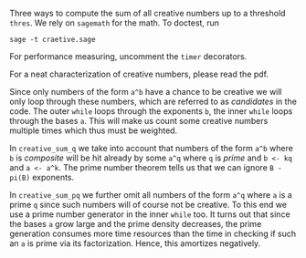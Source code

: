 Three ways to compute the sum of all creative numbers up to a threshold `thres`. We rely on `sagemath` for the math. To doctest, run
```
sage -t craetive.sage
```

For performance measuring, uncomment the `timer` decorators.

For a neat characterization of creative numbers, please read the pdf.

Since only numbers of the form `a^b` have a chance to be creative we will only loop through these numbers, which are referred to as *candidates* in the code. The outer `while` loops through the exponents `b`, the inner `while` loops through the bases `a`. This will make us count some creative numbers multiple times which thus must be weighted.

In `creative_sum_q` we take into account that numbers of the form `a^b` where `b` is *composite* will be hit already by some `a^q` where `q` is *prime* and `b <- kq` and `a <- a^k`. The prime number theorem tells us that we can ignore `B - pi(B)` exponents.

In `creative_sum_pq` we further omit all numbers of the form `a^q` where `a` is a prime `q` since such numbers will of course not be creative. To this end we use a prime number generator in the inner `while` too. It turns out that since the bases `a` grow large and the prime density decreases, the prime generation consumes more time resources than the time in checking if such an `a` is prime via its factorization. Hence, this amortizes negatively.
